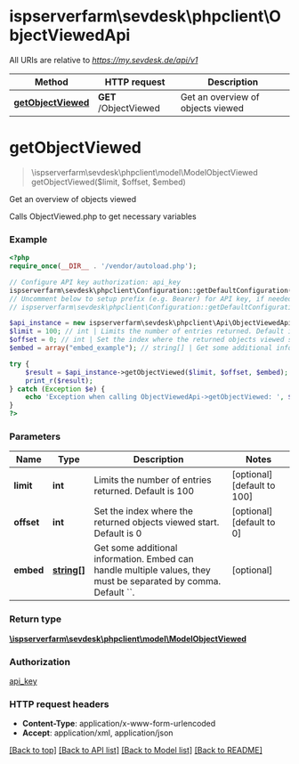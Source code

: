 # ispserverfarm\sevdesk\phpclient\ObjectViewedApi

All URIs are relative to *https://my.sevdesk.de/api/v1*

Method | HTTP request | Description
------------- | ------------- | -------------
[**getObjectViewed**](ObjectViewedApi.md#getObjectViewed) | **GET** /ObjectViewed | Get an overview of objects viewed


# **getObjectViewed**
> \ispserverfarm\sevdesk\phpclient\model\ModelObjectViewed getObjectViewed($limit, $offset, $embed)

Get an overview of objects viewed

Calls ObjectViewed.php to get necessary variables

### Example
```php
<?php
require_once(__DIR__ . '/vendor/autoload.php');

// Configure API key authorization: api_key
ispserverfarm\sevdesk\phpclient\Configuration::getDefaultConfiguration()->setApiKey('token', 'YOUR_API_KEY');
// Uncomment below to setup prefix (e.g. Bearer) for API key, if needed
// ispserverfarm\sevdesk\phpclient\Configuration::getDefaultConfiguration()->setApiKeyPrefix('token', 'Bearer');

$api_instance = new ispserverfarm\sevdesk\phpclient\Api\ObjectViewedApi();
$limit = 100; // int | Limits the number of entries returned. Default is 100
$offset = 0; // int | Set the index where the returned objects viewed start. Default is 0
$embed = array("embed_example"); // string[] | Get some additional information. Embed can handle multiple values, they must be separated by comma. Default ``.

try {
    $result = $api_instance->getObjectViewed($limit, $offset, $embed);
    print_r($result);
} catch (Exception $e) {
    echo 'Exception when calling ObjectViewedApi->getObjectViewed: ', $e->getMessage(), PHP_EOL;
}
?>
```

### Parameters

Name | Type | Description  | Notes
------------- | ------------- | ------------- | -------------
 **limit** | **int**| Limits the number of entries returned. Default is 100 | [optional] [default to 100]
 **offset** | **int**| Set the index where the returned objects viewed start. Default is 0 | [optional] [default to 0]
 **embed** | [**string[]**](../Model/string.md)| Get some additional information. Embed can handle multiple values, they must be separated by comma. Default &#x60;&#x60;. | [optional]

### Return type

[**\ispserverfarm\sevdesk\phpclient\model\ModelObjectViewed**](../Model/ModelObjectViewed.md)

### Authorization

[api_key](../../README.md#api_key)

### HTTP request headers

 - **Content-Type**: application/x-www-form-urlencoded
 - **Accept**: application/xml, application/json

[[Back to top]](#) [[Back to API list]](../../README.md#documentation-for-api-endpoints) [[Back to Model list]](../../README.md#documentation-for-models) [[Back to README]](../../README.md)

